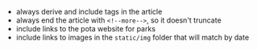 - always derive and include tags in the article
- always end the article with `<!--more-->`, so it doesn't truncate
- include links to the pota website for parks
- include links to images in the `static/img` folder that will match by date
